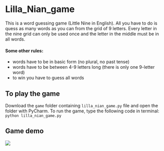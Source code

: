 # Lilla_Nian_game
This is a word guessing game (Little Nine in English). All you have to do is quess as many words as you can from the grid of 9 letters. 
Every letter in the nine grid can only be used once and the letter in the middle must be in all words. 

#### Some other rules: 
- words have to be in basic form (no plural, no past tense)
- words have to be between 4-9 letters long (there is only one 9-letter word)
- to win you have to guess all words 

## To play the game

Download the `game` folder containing `lilla_nian_game.py` file and open the folder with PyCharm. 
To run the game, type the following code in terminal: 
```python lilla_nian_game.py```


## Game demo 
![](demo.gif)



